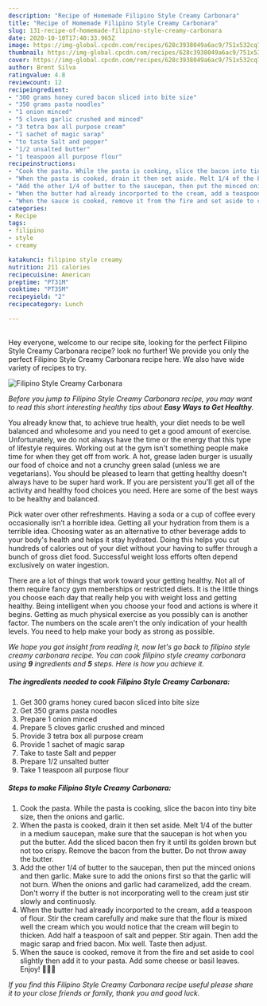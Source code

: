 ```yaml
---
description: "Recipe of Homemade Filipino Style Creamy Carbonara"
title: "Recipe of Homemade Filipino Style Creamy Carbonara"
slug: 131-recipe-of-homemade-filipino-style-creamy-carbonara
date: 2020-10-10T17:40:33.965Z
image: https://img-global.cpcdn.com/recipes/628c3938049a6ac9/751x532cq70/filipino-style-creamy-carbonara-recipe-main-photo.jpg
thumbnail: https://img-global.cpcdn.com/recipes/628c3938049a6ac9/751x532cq70/filipino-style-creamy-carbonara-recipe-main-photo.jpg
cover: https://img-global.cpcdn.com/recipes/628c3938049a6ac9/751x532cq70/filipino-style-creamy-carbonara-recipe-main-photo.jpg
author: Brent Silva
ratingvalue: 4.8
reviewcount: 12
recipeingredient:
- "300 grams honey cured bacon sliced into bite size"
- "350 grams pasta noodles"
- "1 onion minced"
- "5 cloves garlic crushed and minced"
- "3 tetra box all purpose cream"
- "1 sachet of magic sarap"
- "to taste Salt and pepper"
- "1/2 unsalted butter"
- "1 teaspoon all purpose flour"
recipeinstructions:
- "Cook the pasta. While the pasta is cooking, slice the bacon into tiny bite size, then the onions and garlic."
- "When the pasta is cooked, drain it then set aside. Melt 1/4 of the butter in a medium saucepan, make sure that the saucepan is hot when you put the butter. Add the sliced bacon then fry it until its golden brown but not too crispy. Remove the bacon from the butter. Do not throw away the butter."
- "Add the other 1/4 of butter to the saucepan, then put the minced onions and then garlic. Make sure to add the onions first so that the garlic will not burn. When the onions and garlic had caramelized, add the cream. Don&#39;t worry if the butter is not incorporating well to the cream just stir slowly and continuosly."
- "When the butter had already incorported to the cream, add a teaspoon of flour. Stir the cream carefully and make sure that the flour is mixed well the cream which you would notice that the cream will begin to thicken. Add half a teaspoon of salt and pepper. Stir again. Then add the magic sarap and fried bacon. Mix well. Taste then adjust."
- "When the sauce is cooked, remove it from the fire and set aside to cool slightly then add it to your pasta. Add some cheese or basil leaves. Enjoy! 👍🏽🍝"
categories:
- Recipe
tags:
- filipino
- style
- creamy

katakunci: filipino style creamy 
nutrition: 211 calories
recipecuisine: American
preptime: "PT31M"
cooktime: "PT35M"
recipeyield: "2"
recipecategory: Lunch

---
```

<br>
Hey everyone, welcome to our recipe site, looking for the perfect Filipino Style Creamy Carbonara recipe? look no further! We provide you only the perfect Filipino Style Creamy Carbonara recipe here. We also have wide variety of recipes to try.
<br>


![Filipino Style Creamy Carbonara](https://img-global.cpcdn.com/recipes/628c3938049a6ac9/751x532cq70/filipino-style-creamy-carbonara-recipe-main-photo.jpg)

<i>Before you jump to Filipino Style Creamy Carbonara recipe, you may want to read this short interesting healthy tips about <strong>Easy Ways to Get Healthy</strong>.</i>

You already know that, to achieve true health, your diet needs to be well balanced and wholesome and you need to get a good amount of exercise. Unfortunately, we do not always have the time or the energy that this type of lifestyle requires. Working out at the gym isn't something people make time for when they get off from work. A hot, grease laden burger is usually our food of choice and not a crunchy green salad (unless we are vegetarians). You should be pleased to learn that getting healthy doesn't always have to be super hard work. If you are persistent you'll get all of the activity and healthy food choices you need. Here are some of the best ways to be healthy and balanced.

Pick water over other refreshments. Having a soda or a cup of coffee every occasionally isn’t a horrible idea. Getting all your hydration from them is a terrible idea. Choosing water as an alternative to other beverage adds to your body's health and helps it stay hydrated. Doing this helps you cut hundreds of calories out of your diet without your having to suffer through a bunch of gross diet food. Successful weight loss efforts often depend exclusively on water ingestion.

There are a lot of things that work toward your getting healthy. Not all of them require fancy gym memberships or restricted diets. It is the little things you choose each day that really help you with weight loss and getting healthy. Being intelligent when you choose your food and actions is where it begins. Getting as much physical exercise as you possibly can is another factor. The numbers on the scale aren't the only indication of your health levels. You need to help make your body as strong as possible. 


<i>We hope you got insight from reading it, now let's go back to filipino style creamy carbonara recipe. You can cook filipino style creamy carbonara using <strong>9</strong> ingredients and <strong>5</strong> steps. Here is how you achieve it.
</i>

##### The ingredients needed to cook Filipino Style Creamy Carbonara:

1. Get 300 grams honey cured bacon sliced into bite size
1. Get 350 grams pasta noodles
1. Prepare 1 onion minced
1. Prepare 5 cloves garlic crushed and minced
1. Provide 3 tetra box all purpose cream
1. Provide 1 sachet of magic sarap
1. Take to taste Salt and pepper
1. Prepare 1/2 unsalted butter
1. Take 1 teaspoon all purpose flour


##### Steps to make Filipino Style Creamy Carbonara:

1. Cook the pasta. While the pasta is cooking, slice the bacon into tiny bite size, then the onions and garlic.
1. When the pasta is cooked, drain it then set aside. Melt 1/4 of the butter in a medium saucepan, make sure that the saucepan is hot when you put the butter. Add the sliced bacon then fry it until its golden brown but not too crispy. Remove the bacon from the butter. Do not throw away the butter.
1. Add the other 1/4 of butter to the saucepan, then put the minced onions and then garlic. Make sure to add the onions first so that the garlic will not burn. When the onions and garlic had caramelized, add the cream. Don&#39;t worry if the butter is not incorporating well to the cream just stir slowly and continuosly.
1. When the butter had already incorported to the cream, add a teaspoon of flour. Stir the cream carefully and make sure that the flour is mixed well the cream which you would notice that the cream will begin to thicken. Add half a teaspoon of salt and pepper. Stir again. Then add the magic sarap and fried bacon. Mix well. Taste then adjust.
1. When the sauce is cooked, remove it from the fire and set aside to cool slightly then add it to your pasta. Add some cheese or basil leaves. Enjoy! 👍🏽🍝


<i>If you find this Filipino Style Creamy Carbonara recipe useful please share it to your close friends or family, thank you and good luck.</i>
